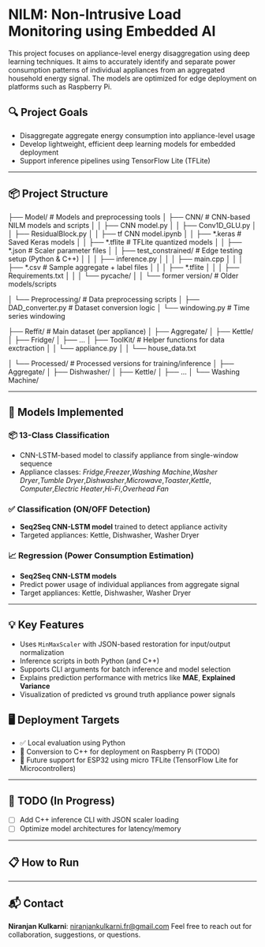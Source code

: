 # NILM: Non-Intrusive Load Monitoring using Embedded AI

This project focuses on appliance-level energy disaggregation using deep learning techniques. It aims to accurately identify and separate power consumption patterns of individual appliances from an aggregated household energy signal. The models are optimized for edge deployment on platforms such as Raspberry Pi.

## 🔍 Project Goals

- Disaggregate aggregate energy consumption into appliance-level usage
- Develop lightweight, efficient deep learning models for embedded deployment
- Support inference pipelines using TensorFlow Lite (TFLite)

---

## 📦 Project Structure


├── Model/ # Models and preprocessing tools
│ ├── CNN/ # CNN-based NILM models and scripts
│ │ ├── CNN model.py
│ │ ├── Conv1D_GLU.py
│ │ ├── ResidualBlock.py
│ │ ├── tf CNN model.ipynb
│ │ ├── *.keras # Saved Keras models
│ │ ├── *.tflite # TFLite quantized models
│ │ ├── *.json # Scaler parameter files
│ │ ├── test_constrained/ # Edge testing setup (Python & C++)
│ │ │ ├── inference.py
│ │ │ ├── main.cpp
│ │ │ ├── *.csv # Sample aggregate + label files
│ │ │ ├── *.tflite
│ │ │ ├── Requirements.txt
│ │ │ └── pycache/
│ │ └── former version/ # Older models/scripts

│ └── Preprocessing/ # Data preprocessing scripts
│ ├── DAD_converter.py # Dataset conversion logic
│ └── windowing.py # Time series windowing

├── Reffit/ # Main dataset (per appliance)
│ ├── Aggregate/
│ ├── Kettle/
│ ├── Fridge/
│ ├── ...
│ ├── ToolKit/ # Helper functions for data exctraction
│ │   └── appliance.py
│ │   └── house_data.txt

│ └── Processed/ # Processed versions for training/inference
│ ├── Aggregate/
│ ├── Dishwasher/
│ ├── Kettle/
│ ├── ...
│ └── Washing Machine/

---
## 🧠 Models Implemented

### 📦 13-Class Classification
- CNN-LSTM-based model to classify appliance from single-window sequence
- Appliance classes: *Fridge*,*Freezer*,*Washing Machine*,*Washer Dryer*,*Tumble Dryer*,*Dishwasher*,*Microwave*,*Toaster*,*Kettle*,
                *Computer*,*Electric Heater*,*Hi-Fi*,*Overhead Fan*

### ✅ Classification (ON/OFF Detection)
- **Seq2Seq CNN-LSTM model** trained to detect appliance activity
- Targeted appliances: Kettle, Dishwasher, Washer Dryer

### 📈 Regression (Power Consumption Estimation)
- **Seq2Seq CNN-LSTM models**
- Predict power usage of individual appliances from aggregate signal
- Target appliances: Kettle, Dishwasher, Washer Dryer
---
## 💡 Key Features

- Uses `MinMaxScaler` with JSON-based restoration for input/output normalization
- Inference scripts in both Python (and C++)
- Supports CLI arguments for batch inference and model selection
- Explains prediction performance with metrics like **MAE**, **Explained Variance**
- Visualization of predicted vs ground truth appliance power signals

## 🖥️ Deployment Targets

- ✅ Local evaluation using Python
- 🔄 Conversion to C++ for deployment on Raspberry Pi (TODO)
- 🔋 Future support for ESP32 using micro TFLite (TensorFlow Lite for Microcontrollers)

---

## 🚧 TODO (In Progress)

- [ ] Add C++ inference CLI with JSON scaler loading
- [ ] Optimize model architectures for latency/memory

---

## 📋 How to Run



---

## 📬 Contact

**Niranjan Kulkarni**: niranjankulkarni.fr@gmail.com
Feel free to reach out for collaboration, suggestions, or questions.
